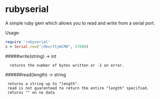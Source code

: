 # rubyserial

A simple ruby gem which allows you to read and write from a serial port.

Usage:
```ruby
require 'rubyserial'
s = Serial.new("/dev/ttyACM0", 57600)
```

#####write(string) -> int
```
  returns the number of bytes written or -1 on error.
```
######read(length) -> string
```
 returns a string up to "length".   
 read is not guarenteed to return the entire "length" specified.
 returns "" on no data
```
